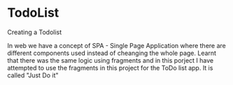 # TodoList
Creating a Todolist

In web we have a concept of SPA - Single Page Application where there are different 
components used instead of cheanging the whole page. Learnt that there was the same 
logic using fragments and in this porject I have attempted to use the fragments in 
this project for the ToDo list app. It is called "Just Do it"
